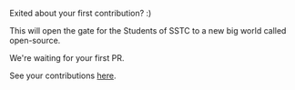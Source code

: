 Exited about your first contribution? :)

This will open the gate for the Students of SSTC to a new big world called open-source.

We're waiting for your first PR.

See your contributions [here](https://hq-first-contribution.netlify.app/).
